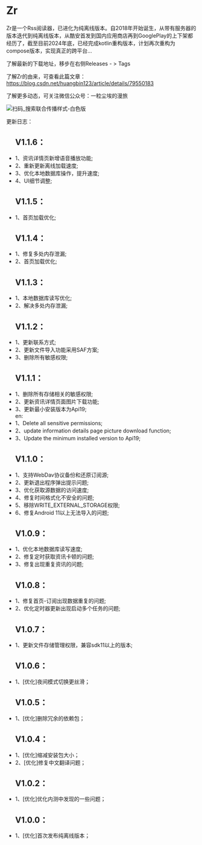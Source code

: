 # Zr
Zr是一个Rss阅读器，已进化为纯离线版本。自2018年开始诞生，从带有服务器的版本迭代到纯离线版本，从酷安首发到国内应用商店再到GooglePlay的上下架都经历了，截至目前2024年底，已经完成kotlin重构版本，计划再次重构为compose版本，实现真正的跨平台...

了解最新的下载地址，移步在右侧Releases - > Tags

了解Zr的由来，可查看此篇文章：https://blog.csdn.net/huangbin123/article/details/79550183

了解更多动态，可关注微信公众号：一粒尘埃的漫旅



![扫码_搜索联合传播样式-白色版](https://github.com/user-attachments/assets/2fc63595-b849-4b3b-b42a-2c15018c4203)



更新日志：
<html>
<head>
</head>
<body>
<ul>
    <h2>V1.1.6：</h2>
    <li>1、资讯详情页新增语音播放功能;</li>
    <li>2、重新更新离线加载速度;</li>
    <li>3、优化本地数据库操作，提升速度;</li>
    <li>4、UI细节调整;</li>
</ul>
<ul>
    <h2>V1.1.5：</h2>
    <li>1、首页加载优化;</li>
</ul>
<ul>
    <h2>V1.1.4：</h2>
    <li>1、修复多处内存泄漏;</li>
    <li>2、首页加载优化;</li>
</ul>
<ul>
    <h2>V1.1.3：</h2>
    <li>1、本地数据库读写优化;</li>
    <li>2、解决多处内存泄漏;</li>
</ul>
<ul>
    <h2>V1.1.2：</h2>
    <li>1、更新联系方式;</li>
    <li>2、更新文件导入功能采用SAF方案;</li>
    <li>3、删除所有敏感权限;</li>
</ul>
<ul>
    <h2>V1.1.1：</h2>
    <li>1、删除所有存储相关的敏感权限;</li>
    <li>2、更新资讯详情页面图片下载功能;</li>
    <li>3、更新最小安装版本为Api19;</li>
     en:
    <li>1、Delete all sensitive permissions; </li>
    <li>2、update information details page picture download function; </li>
    <li>3、Update the minimum installed version to Api19; </li>
</ul>
<ul>
    <h2>V1.1.0：</h2>
    <li>1、支持WebDav协议备份和还原订阅源;</li>
    <li>2、更新退出程序弹出提示问题;</li>
    <li>3、优化获取源数据的访问速度;</li>
    <li>4、修复时间格式化不安全的问题;</li>
    <li>5、移除WRITE_EXTERNAL_STORAGE权限;</li>
    <li>6、修复Android 11以上无法导入的问题;</li>
</ul>
<ul>
    <h2>V1.0.9：</h2>
    <li>1、优化本地数据库读写速度;</li>
    <li>2、修复定时获取资讯卡顿的问题;</li>
    <li>3、修复出现重复资讯的问题;</li>
</ul>
<ul>
    <h2>V1.0.8：</h2>
    <li>1、修复首页-订阅出现数据重复的问题;</li>
    <li>2、优化定时器更新出现启动多个任务的问题;</li>
</ul>
<ul>
    <h2>V1.0.7：</h2>
    <li>1、更新文件存储管理权限，兼容sdk11以上的版本;</li>
</ul>
<ul>
    <h2>V1.0.6：</h2>
    <li>1、[优化]夜间模式切换更丝滑；</li>
</ul>
<ul>
    <h2>V1.0.5：</h2>
    <li>1、[优化]删除冗余的依赖包；</li>
</ul>
<ul>
    <h2>V1.0.4：</h2>
    <li>1、[优化]缩减安装包大小；</li>
    <li>2、[优化]修复中文翻译问题；</li>
</ul>
<ul>
    <h2>V1.0.2：</h2>
    <li>1、[优化]优化内测中发现的一些问题；</li>
</ul>
<ul>
    <h2>V1.0.0：</h2>
    <li>1、[优化]首次发布纯离线版本；</li>
</ul>
</body>

</html>
